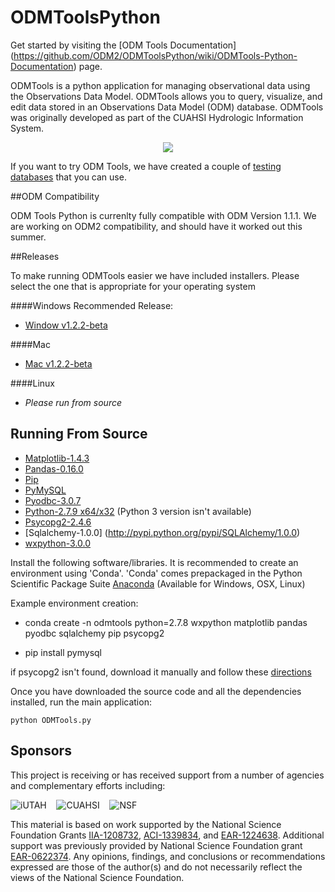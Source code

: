 ODMToolsPython
==============

Get started by visiting the [ODM Tools Documentation] (https://github.com/ODM2/ODMToolsPython/wiki/ODMTools-Python-Documentation) page.

ODMTools is a python application for managing observational data using the Observations Data Model. ODMTools allows you to query, visualize, and edit data stored in an Observations Data Model (ODM) database. ODMTools was originally developed as part of the CUAHSI Hydrologic Information System.

<p align="center"><img src="https://github.com/ODM2/ODMToolsPython/raw/master/doc/images/ODMToolsScreenShot.jpg"></p>

If you want to try ODM Tools, we have created a couple of [testing databases](https://github.com/ODM2/ODMToolsPython/tree/master/examples) that you can use.

##ODM Compatibility

ODM Tools Python is currenlty fully compatible with ODM Version 1.1.1. We are working on ODM2 compatibility, and should have it worked out this summer.

##Releases

To make running ODMTools easier we have included installers. Please select the one that is appropriate for your operating system

####Windows
Recommended Release:
+   [Window v1.2.2-beta](https://github.com/ODM2/ODMToolsPython/releases/download/v1.2.2-beta/ODMTools_1.2.2_Beta_Win_Installer.exe)

####Mac
+   [Mac v1.2.2-beta](https://github.com/ODM2/ODMToolsPython/releases/download/v1.2.2-beta/ODMTools_v1.2.2-beta_Mac_installer.pkg.zip)

####Linux
+   *Please run from source*

Running From Source
-------------------

+	[Matplotlib-1.4.3](https://github.com/matplotlib/matplotlib/releases/tag/v1.4.3)
+	[Pandas-0.16.0](https://github.com/pydata/pandas/releases)
+	[Pip](http://docs.python-guide.org/en/latest/starting/install/win.html)
+	[PyMySQL](https://github.com/petehunt/PyMySQL/)
+	[Pyodbc-3.0.7](https://code.google.com/p/pyodbc/downloads/detail?name=pyodbc-3.0.7.win-amd64-py2.7.exe)
+	[Python-2.7.9 x64/x32](http://www.python.org/download/releases/2.7.9/) (Python 3 version isn't available)
+	[Psycopg2-2.4.6](http://initd.org/psycopg/docs/install.html)
+	[Sqlalchemy-1.0.0] (http://pypi.python.org/pypi/SQLAlchemy/1.0.0)
+	[wxpython-3.0.0](http://www.wxpython.org/download.php)

Install the following software/libraries.
It is recommended to create an environment using 'Conda'.
'Conda' comes prepackaged in the Python Scientific Package Suite [Anaconda](http://continuum.io/downloads) (Available for Windows, OSX, Linux)

Example environment creation:

+   conda create -n odmtools python=2.7.8 wxpython matplotlib pandas pyodbc sqlalchemy pip psycopg2

+   pip install pymysql


if psycopg2 isn't found, download it manually and follow these [directions](https://stackoverflow.com/questions/5420789/how-to-install-psycopg2-with-pip-on-python)

Once you have downloaded the source code and all the dependencies installed, run the main application:

    python ODMTools.py


Sponsors
---------
This project is receiving or has received support from a number of agencies and complementary efforts including:

![iUTAH](/doc/images/iutah_eu_horz_sm.png)    ![CUAHSI](/doc/images/cuahsi_logo_sm.gif)    ![NSF](/doc/images/nsf.gif)

This material is based on work supported by the National Science Foundation Grants [IIA-1208732](http://www.nsf.gov/awardsearch/showAward?AWD_ID=1208732), [ACI-1339834](http://www.nsf.gov/awardsearch/showAward?AWD_ID=1339834), and [EAR-1224638](http://www.nsf.gov/awardsearch/showAward?AWD_ID=1224638).  Additional support was previously provided by National Science Foundation grant [EAR-0622374](http://www.nsf.gov/awardsearch/showAward?AWD_ID=0622374).  Any opinions, findings, and conclusions or recommendations expressed are those of the author(s) and do not necessarily reflect the views of the National Science Foundation.
